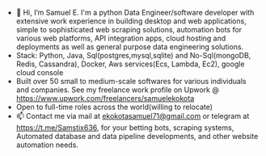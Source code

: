- 👋 Hi, I’m Samuel E. I'm a python Data Engineer/software developer with extensive work experience in building desktop and web applications, simple to sophisticated web scraping solutions, automation bots for various web platforms, API integration apps, cloud hosting and deployments as well as general purpose data engineering solutions.
- Stack: Python, Java, Sql(postgres,mysql,sqlite) and No-Sql(mongoDB, Redis, Cassandra), Docker, Aws services(Ecs, Lambda, Ec2), google cloud console
- Built over 50 small to medium-scale softwares for various individuals and companies. See my freelance work profile on Upwork @ https://www.upwork.com/freelancers/samuelekokota
-  Open to full-time roles across the world(willing to relocate)
- 📫 Contact me via mail at ekokotasamuel71@gmail.com or telegram at https://t.me/Samstix636, for your betting bots, scraping systems, Automated database and data pipeline developments, and other website automation needs.

<!---
Samstix636/Samstix636 is a ✨ special ✨ repository because its `README.md` (this file) appears on your GitHub profile.
You can click the Preview link to take a look at your changes.
--->
